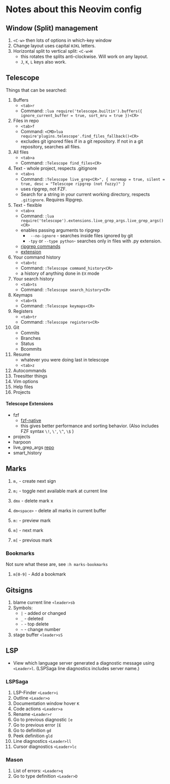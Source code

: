 # Notes about this Neovim config

## Window (Split) management

1. `<C-w>` then lots of options in which-key window
2. Change layout uses capital `HJKL` letters. 
3. Horizontal split to vertical split: `<C-w>H`
   - this rotates the splits anti-clockwise. Will work on any layout. 
   - `J`, `K`, `L` keys also work.

## Telescope

Things that can be searched:

1. Buffers
   - `<tab>r`
   - Command: `:lua require('telescope.builtin').buffers({ ignore_current_buffer = true, sort_mru = true })<CR>`
2. Files in repo
   - `<tab>f`
   - Command: `<CMD>lua require'plugins.telescope'.find_files_fallback()<CR>` 
   - excludes git ignored files if in a git repository. If not in a git repository, searches all
     files.
1. All files
   - `<tab>a`
   - Command: `:Telescope find_files<CR>`
2. Text - whole project, respects .gitignore
   - `<tab>s`
   - Command: `:Telescope live_grep<CR>", { noremap = true, silent = true, desc = "Telescope ripgrep (not fuzzy)" }`
   - uses ripgrep, not FZF.
   - Search for a string in your current working directory, respects `.gitignore`. Requires Ripgrep.
3. Text - flexible
   - `<tab>x` 
   - Command: `:lua require('telescope').extensions.live_grep_args.live_grep_args()<CR>`
   - enables passing arguments to ripgrep
     - ` --no-ignore` - searches inside files ignored by git
     - `-tpy` or `--type python`- searches only in files with .py extension.
   - [ripgrep commands](https://github.com/BurntSushi/ripgrep/blob/master/GUIDE.md)
   - [extension](https://github.com/nvim-telescope/telescope-live-grep-args.nvim)
4. Your command history
   - `<tab>tc`
   - Command: `:Telescope command_history<CR>`
   - a history of anything done in `EX` mode
5. Your search history
   - `<tab>ts`
   - Command: `:Telescope search_history<CR>` 
6. Keymaps
   - `<tab>tk`
   - Command: `:Telescope keymaps<CR>`
7. Registers
   - `<tab>tr` 
   - Command: `:Telescope registers<CR>` 
8. Git
   - Commits
   - Branches
   - Status
   - Bcommits
9. Resume
    - whatever you were doing last in telescope
    - `<tab>z`
10. Autocommands
11. Treesitter things
12. Vim options
13. Help files
14. Projects

#### Telescope Extensions

- fzf 
  - [fzf-native](https://github.com/nvim-telescope/telescope-fzf-native.nvim)
  - this gives better performance and sorting behavior. (Also includes FZF syntax `\!`, `\'`, `\^`, `\$` )
- projects
- harpoon
- live_grep_args
  [repo](https://github.com/nvim-telescope/telescope-live-grep-args.nvim)
- smart_history


## Marks

1. `m,` - create next sign 
2. `m;` - toggle next available mark at current line
3. `dmx` - delete mark x
4. `dm<space>` - delete all marks in current buffer

5. `m:` - preview mark
6. `m]` - next mark
7. `m[` - previous mark

### Bookmarks

Not sure what these are, see `:h marks-bookmarks`

1. `m[0-9]` - Add a bookmark 




## Gitsigns

1. blame current line `<leader>sb`
2. Symbols:
   - `|` - added or changed
   - `_` - deleted
   - `-` - top delete
   - `~` - change number
3. stage buffer `<leader>sS`

## LSP

- View which language server generated a diagnostic message using `<Leader>l`. (LSPSaga line
  diagnostics includes server name.)

### LSPSaga

1. LSP-Finder `<Leader>i`
2. Outline `<Leader>o`
3. Documentation window hover `K`
2. Code actions `<Leader>a`
3. Rename `<Leader>r`
4. Go to previous diagnostic `[e`
4. Go to previous error `[E`
4. Go to definition `gd`
4. Peek definition `gld`
5. Line diagnostics `<Leader>ll`
5. Cursor diagnostics `<Leader>lc`

### Mason

1. List of errors: `<Leader>q`
4. Go to type definition `<Leader>D`
